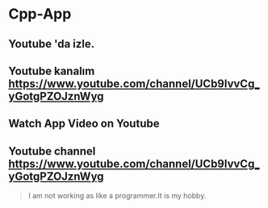 # Cpp-App
## Youtube 'da izle.
## Youtube kanalım https://www.youtube.com/channel/UCb9lvvCg_yGotgPZOJznWyg
## Watch App Video on Youtube
## Youtube channel https://www.youtube.com/channel/UCb9lvvCg_yGotgPZOJznWyg
> I am not working as like a programmer.It is my hobby.
